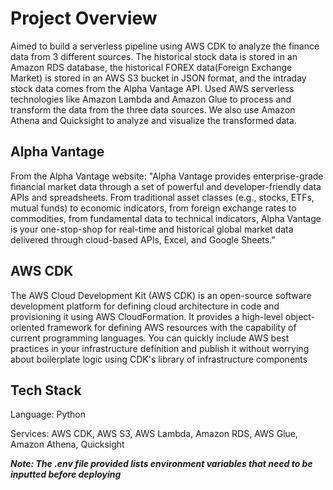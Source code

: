 # Project Overview
Aimed to build a serverless pipeline using AWS CDK to analyze the finance data from 3 different sources. The historical stock data is stored in an Amazon RDS database, the historical FOREX data(Foreign Exchange Market) is stored in an AWS S3 bucket in JSON format, and the intraday stock data comes from the Alpha Vantage API. Used AWS serverless technologies like Amazon Lambda and Amazon Glue to process and transform the data from the three data sources. We also use Amazon Athena and Quicksight to analyze and visualize the transformed data.

## Alpha Vantage
From the Alpha Vantage website: "Alpha Vantage provides enterprise-grade financial market data through a set of powerful and developer-friendly data APIs and spreadsheets. From traditional asset classes (e.g., stocks, ETFs, mutual funds) to economic indicators, from foreign exchange rates to commodities, from fundamental data to technical indicators, Alpha Vantage is your one-stop-shop for real-time and historical global market data delivered through cloud-based APIs, Excel, and Google Sheets."

## AWS CDK
The AWS Cloud Development Kit (AWS CDK) is an open-source software development platform for defining cloud architecture in code and provisioning it using AWS CloudFormation. It provides a high-level object-oriented framework for defining AWS resources with the capability of current programming languages. You can quickly include AWS best practices in your infrastructure definition and publish it without worrying about boilerplate logic using CDK's library of infrastructure components

## Tech Stack
Language: Python

Services: AWS CDK, AWS S3, AWS Lambda, Amazon RDS, AWS Glue, Amazon Athena, Quicksight


***Note: The .env file provided lists environment variables that need to be inputted before deploying***
